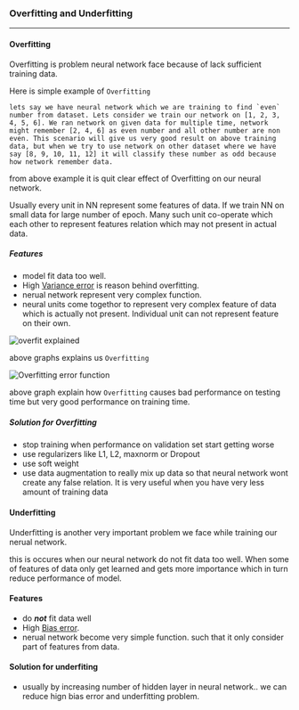 ### Overfitting and Underfitting
***

#### Overfitting
Overfitting is problem neural network face because of lack sufficient training data. 

Here is simple example of `Overfitting`

```
lets say we have neural network which we are training to find `even` number from dataset. Lets consider we train our network on [1, 2, 3, 4, 5, 6]. We ran network on given data for multiple time, network might remember [2, 4, 6] as even number and all other number are non even. This scenario will give us very good result on above training data, but when we try to use network on other dataset where we have say [8, 9, 10, 11, 12] it will classify these number as odd because how network remember data.

```
 from above example it is quit clear effect of Overfitting on our neural network.
 
Usually every unit in NN represent some features of data. If we train NN on small data for large number of epoch. Many such unit co-operate which each other to represent features relation which may not present in actual data.

##### Features
- model fit data too well.
- High [Variance error](https://github.com/chetandhembre/NN_Concepts/blob/master/utils/bias%20variance%20tradeoff.md#variance-error) is reason behind overfitting.
- nerual network represent very complex function.
- neural units come togethor to represent very complex feature of data which is actually not present. Individual unit can not represent feature on their own.


![overfit explained](http://www.holehouse.org/mlclass/10_Advice_for_applying_machine_learning_files/Image%20[8].png) 

above graphs explains us `Overfitting`

![Overfitting error function](http://learning.cis.upenn.edu/cis520_fall2009/uploads/Lectures/overfitting.png)

above graph explain how `Overfitting` causes bad performance on testing time but very good performance on training time.

##### Solution for Overfitting
- stop training when performance on validation set start getting worse
- use regularizers like L1, L2, maxnorm or Dropout
- use soft weight
- use data augmentation to really mix up data so that neural network wont create any false relation. It is very useful when you have very less amount of training data

 
#### Underfitting

Underfitting is another very important problem we face while training our nerual network.

this is occures when our neural network do not fit data too well.
When some of features of data only get learned and gets more importance which in turn reduce performance of model.

#### Features
- do ***not*** fit data well
- High [Bias error](https://github.com/chetandhembre/NN_Concepts/blob/master/utils/bias%20variance%20tradeoff.md#bias-error).
- nerual network become very simple function. such that it only consider part of features from data.


#### Solution for underfiting
- usually by increasing number of hidden layer in neural network.. we can reduce hign bias error and underfitting problem.


